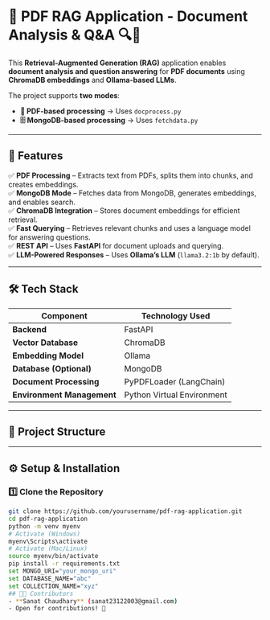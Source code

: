 # 📄 PDF RAG Application - Document Analysis & Q&A 🔍🤖  

This **Retrieval-Augmented Generation (RAG)** application enables **document analysis and question answering** for **PDF documents** using **ChromaDB embeddings** and **Ollama-based LLMs**.  

The project supports **two modes**:
- **📂 PDF-based processing** → Uses `docprocess.py`
- **🗄️ MongoDB-based processing** → Uses `fetchdata.py`  

---

## 🚀 Features
✅ **PDF Processing** – Extracts text from PDFs, splits them into chunks, and creates embeddings.  
✅ **MongoDB Mode** – Fetches data from MongoDB, generates embeddings, and enables search.  
✅ **ChromaDB Integration** – Stores document embeddings for efficient retrieval.  
✅ **Fast Querying** – Retrieves relevant chunks and uses a language model for answering questions.  
✅ **REST API** – Uses **FastAPI** for document uploads and querying.  
✅ **LLM-Powered Responses** – Uses **Ollama’s LLM** (`llama3.2:1b` by default).  

---

## 🛠️ Tech Stack
| Component       | Technology Used |
|----------------|----------------|
| **Backend**    | FastAPI |
| **Vector Database** | ChromaDB |
| **Embedding Model** | Ollama |
| **Database (Optional)** | MongoDB |
| **Document Processing** | PyPDFLoader (LangChain) |
| **Environment Management** | Python Virtual Environment |

---

## 📂 Project Structure

---

## ⚙️ Setup & Installation

### 1️⃣ Clone the Repository
```sh
git clone https://github.com/yourusername/pdf-rag-application.git
cd pdf-rag-application
python -m venv myenv
# Activate (Windows)
myenv\Scripts\activate
# Activate (Mac/Linux)
source myenv/bin/activate
pip install -r requirements.txt
set MONGO_URI="your_mongo_uri"
set DATABASE_NAME="abc"
set COLLECTION_NAME="xyz"
## 👨‍💻 Contributors
- **Sanat Chaudhary** (sanat23122003@gmail.com)
- Open for contributions! 🚀



